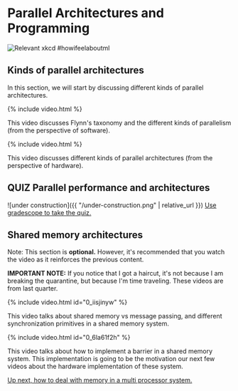 # Parallel Architectures and Programming

![Relevant xkcd](https://xkcd.com/1838/)
#howifeelaboutml

## Kinds of parallel architectures

In this section, we will start by discussing different kinds of parallel architectures.

{% include video.html %}

This video discusses Flynn's taxonomy and the different kinds of parallelism (from the perspective of software).

{% include video.html %}

This video discusses different kinds of parallel architectures (from the perspective of hardware).

## **QUIZ** Parallel performance and architectures

![under construction]({{ "/under-construction.png" | relative_url }})
[Use gradescope to take the quiz.](https://www.gradescope.com/courses/105214/assignments/)

## Shared memory architectures

Note: This section is **optional.**
However, it's recommended that you watch the video as it reinforces the previous content.

**IMPORTANT NOTE:** If you notice that I got a haircut, it's not because I am breaking the quarantine, but because I'm time traveling.
These videos are from last quarter.

{% include video.html id="0_iisjinyw" %}

This video talks about shared memory vs message passing, and different synchronization primitives in a shared memory system.

{% include video.html id="0_6la61f2h" %}

This video talks about how to implement a barrier in a shared memory system.
This implementation is going to be the motivation our next few videos about the hardware implementation of these system.

[Up next, how to deal with memory in a multi processor system.](./memory.md)
